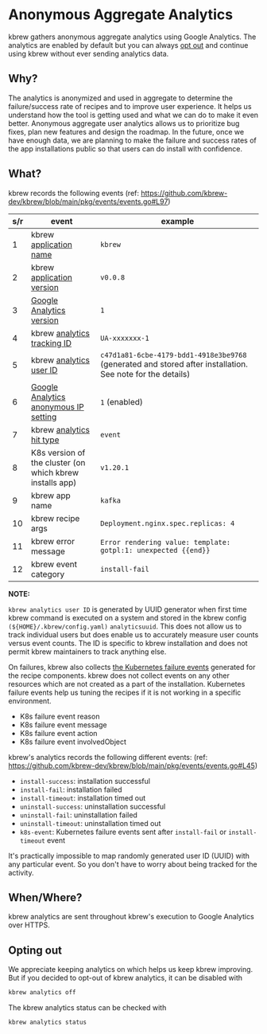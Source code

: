 # Anonymous Aggregate Analytics

kbrew gathers anonymous aggregate analytics using Google Analytics. The analytics are enabled by default but you can always [opt out](analytics.md#opting-out) and continue using kbrew without ever sending analytics data.

## Why?
The analytics is anonymized and used in aggregate to determine the failure/success rate of recipes and to improve user experience. It helps us understand how the tool is getting used and what we can do to make it even better.  Anonymous aggregate user analytics allows us to prioritize bug fixes, plan new features and design the roadmap. In the future, once we have enough data, we are planning to make the failure and success rates of the app installations public so that users can do install with confidence.

## What?

kbrew records the following events
(ref: https://github.com/kbrew-dev/kbrew/blob/main/pkg/events/events.go#L97)

| s/r | event  | example | 
| --- |-------- | -------- |
| 1 | kbrew [application name](https://developers.google.com/analytics/devguides/collection/protocol/v1/parameters#an)     | `kbrew`  |
| 2 | kbrew [application version](https://developers.google.com/analytics/devguides/collection/protocol/v1/parameters#av)     | `v0.0.8`  |
| 3 | [Google Analytics version](https://developers.google.com/analytics/devguides/collection/protocol/v1/parameters#v)     | `1`  |
| 4 | kbrew [analytics tracking ID](https://developers.google.com/analytics/devguides/collection/protocol/v1/parameters#tid)     | `UA-xxxxxxx-1`  |
| 5 | kbrew [analytics user ID](https://developers.google.com/analytics/devguides/collection/protocol/v1/parameters#cid) | `c47d1a81-6cbe-4179-bdd1-4918e3be9768` (generated and stored after installation. See note for the details) |
| 6 | [Google Analytics anonymous IP setting](https://developers.google.com/analytics/devguides/collection/protocol/v1/parameters#aip) | `1` (enabled)
| 7 | kbrew [analytics hit type](h8tps://developers.google.com/analytics/devguides/collection/protocol/v1/parameters#t) | `event` |
| 8 | K8s version of the cluster (on which kbrew installs app) | `v1.20.1` |
| 9 | kbrew app name | `kafka` |
| 10 | kbrew recipe args | `Deployment.nginx.spec.replicas: 4` |
| 11 | kbrew error message | `Error rendering value: template: gotpl:1: unexpected {{end}}` |
| 12 | kbrew event category | `install-fail` |

**NOTE:**

`kbrew analytics user ID` is generated by UUID generator when first time kbrew command is executed on a system and stored in the kbrew config `(${HOME}/.kbrew/config.yaml)` `analyticsuuid`. This does not allow us to track individual users but does enable us to accurately measure user counts versus event counts. The ID is specific to kbrew installation and does not permit kbrew maintainers to track anything else.

On failures, kbrew also collects [the Kubernetes failure events](https://kubernetes.io/docs/reference/generated/kubernetes-api/v1.19/#event-v1-core) generated for the recipe components. kbrew does not collect events on any other resources which are not created as a part of the installation. Kubernetes failure events help us tuning the recipes if it is not working in a specific environment.
- K8s failure event reason
- K8s failure event message
- K8s failure event action
- K8s failure event involvedObject 

kbrew's analytics records the following different events:
(ref: https://github.com/kbrew-dev/kbrew/blob/main/pkg/events/events.go#L45)

- `install-success`: installation successful
- `install-fail`: installation failed
- `install-timeout`: installation timed out
- `uninstall-success`: uninstallation successful
- `uninstall-fail`: uninstallation failed
- `uninstall-timeout`: uninstallation timed out
- `k8s-event`: Kubernetes failure events sent after `install-fail` or `install-timeout` event


It's practically impossible to map randomly generated user ID (UUID) with any particular event. So you don't have to worry about being tracked for the activity.

## When/Where?
kbrew analytics are sent throughout kbrew's execution to Google Analytics over HTTPS.

## Opting out
We appreciate keeping analytics on which helps us keep kbrew improving. But if you decided to opt-out of kbrew analytics, it can be disabled with

```sh
kbrew analytics off
```
The kbrew analytics status can be checked with 

```sh
kbrew analytics status
```

